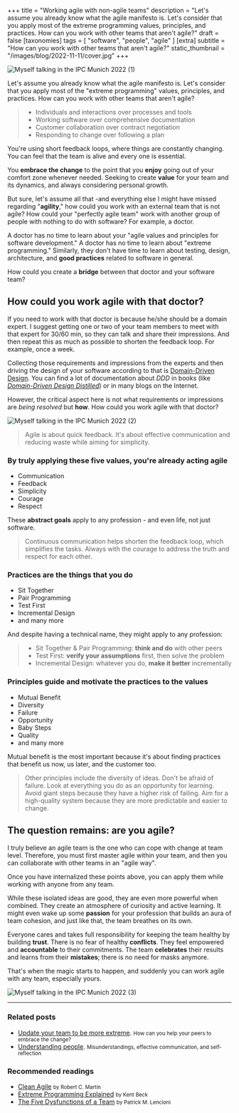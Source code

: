 +++
title = "Working agile with non-agile teams"
description = "Let's assume you already know what the agile manifesto is. Let's consider that you apply most of the extreme programming values, principles, and practices. How can you work with other teams that aren't agile?"
draft = false
[taxonomies]
tags = [ "software", "people", "agile" ]
[extra]
subtitle = "How can you work with other teams that aren't agile?"
static_thumbnail = "/images/blog/2022-11-11/cover.jpg"
+++

![Myself talking in the IPC Munich 2022 (1)](/images/blog/2022-11-11/cover.jpg)

Let's assume you already know what the agile manifesto is. Let's consider that you apply most of the "extreme
programming" values, principles, and practices. How can you work with other teams that aren't agile?

<!-- more -->

> - Individuals and interactions over processes and tools
> - Working software over comprehensive documentation
> - Customer collaboration over contract negotiation
> - Responding to change over following a plan

You're using short feedback loops, where things are constantly changing. You can feel that the team is alive and
every one is essential.

You **embrace the change** to the point that you **enjoy** going out of your comfort zone whenever needed. Seeking to
create **value** for your team and its dynamics, and always considering personal growth.

But sure, let's assume all that -and everything else I might have missed regarding "**agility**," how could you work
with an external team that is not agile? How could your "perfectly agile team" work with another group of people with
nothing to do with software? For example, a doctor.

A doctor has no time to learn about your "agile values and principles for software development." A doctor has no time to
learn about "extreme programming." Similarly, they don't have time to learn about testing, design, architecture, and
**good practices** related to software in general.

How could you create a **bridge** between that doctor and your software team?

## How could you work agile with that doctor?

If you need to work with that doctor is because he/she should be a domain expert. I suggest getting one or two of your
team members to meet with that expert for 30/60 min, so they can talk and share their impressions. And then repeat this
as much as possible to shorten the feedback loop. For example, once a week.

Collecting those requirements and impressions from the experts and then driving the design of your software according to
that is [Domain-Driven Design](https://en.wikipedia.org//wiki/Domain-driven_design). You can find a lot of documentation
about *DDD* in books (like *[Domain-Driven Design Distilled](/readings/domain-driven-design-distilled)*) or in many
blogs on the Internet.

However, the critical aspect here is not what requirements or impressions are *being resolved* but **how**.
How could you work agile with that doctor?

![Myself talking in the IPC Munich 2022 (2)](/images/blog/2022-11-11/middle.jpg)

> Agile is about quick feedback. It's about effective communication and reducing waste while aiming for simplicity.

### By truly applying these five values, you're already acting agile

- Communication
- Feedback
- Simplicity
- Courage
- Respect

These **abstract goals** apply to any profession - and even life, not just software. 

> Continuous communication helps shorten the feedback loop, which simplifies the tasks. Always with the courage to
> address the truth and respect for each other.

### Practices are the things that you do

- Sit Together
- Pair Programming
- Test First
- Incremental Design
- and many more

And despite having a technical name, they might apply to any profession:

> - Sit Together & Pair Programming: **think and do** with other peers
> - Test First: **verify your assumptions** first, then solve the problem
> - Incremental Design: whatever you do, **make it better** incrementally

### Principles guide and motivate the practices to the values

- Mutual Benefit
- Diversity
- Failure
- Opportunity
- Baby Steps
- Quality
- and many more

Mutual benefit is the most important because it's about finding practices that benefit us now, us later, and the
customer too. 

> Other principles include the diversity of ideas. Don't be afraid of failure. Look at everything you do as
> an opportunity for learning. Avoid giant steps because they have a higher risk of failing. Aim for a high-quality system
> because they are more predictable and easier to change.

## The question remains: are you agile?

I truly believe an agile team is the one who can cope with change at team level. Therefore, you must first master 
agile within your team, and then you can collaborate with other teams in an "agile way". 

Once you have internalized these points above, you can apply them while working with anyone from any team.

While these isolated ideas are good, they are even more powerful when combined. They create an atmosphere of curiosity
and active learning. It might even wake up some **passion** for your profession that builds an aura of team cohesion, and
just like that, the team breathes on its own.

Everyone cares and takes full responsibility for keeping the team healthy by building **trust**. There is no fear of healthy
**conflicts**. They feel empowered and **accountable** to their commitments. The team **celebrates** their results and 
learns from their **mistakes**; there is no need for masks anymore.

That's when the magic starts to happen, and suddenly you can work agile with any team, especially yours.

![Myself talking in the IPC Munich 2022 (3)](/images/blog/2022-11-11/footer.jpg)

---

### Related posts

- [Update your team to be more extreme](/blog/update-your-team-to-be-more-extreme/). <small>How can you help your peers to embrace the change?</small>
- [Understanding people](/blog/understanding-people/). <small>Misunderstandings, effective communication, and self-reflection</small>

### Recommended readings

- [Clean Agile](/readings/clean-agile/) <small>by Robert C. Martin</small>
- [Extreme Programming Explained](/readings/xp-embrace-change/) <small>by Kent Beck</small>
- [The Five Dysfunctions of a Team](/readings/the-five-dysfunctions-of-a-team/) <small>by Patrick M. Lencioni</small>
